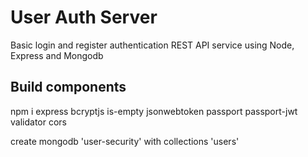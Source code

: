 # User Auth Server

Basic login and register authentication REST API service using Node, Express and Mongodb


## Build components
npm i express bcryptjs is-empty jsonwebtoken passport passport-jwt validator cors

create mongodb 'user-security' with collections 'users'
